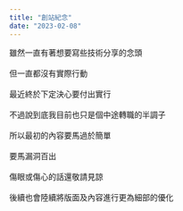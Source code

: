 ```yaml
---
title: "創站紀念"
date: "2023-02-08"
---
```


雖然一直有著想要寫些技術分享的念頭
<br>
<br>
但一直都沒有實際行動
<br>
<br>
最近終於下定決心要付出實行
<br>
<br>
不過說到底我目前也只是個中途轉職的半調子
<br>
<br>
所以最初的內容要馬過於簡單
<br>
<br>
要馬漏洞百出
<br>
<br>
傷眼或傷心的話還敬請見諒
<br>
<br>
後續也會陸續將版面及內容進行更為細部的優化
